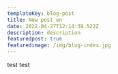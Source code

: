 ```yaml
---
templateKey: blog-post
title: New post en
date: 2022-04-27T12:14:39.522Z
description: description
featuredpost: true
featuredimage: /img/blog-index.jpg
---
```

test test